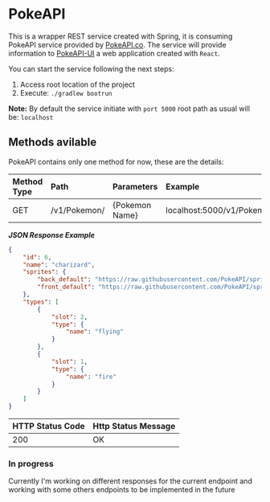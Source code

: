 # PokeAPI
This is a wrapper REST service created with Spring, it is consuming PokeAPI service provided by [PokeAPI.co](https://pokeapi.co/).
The service will provide information to [PokeAPI-UI](https://github.com/Dnel93/PokeAPI-UI) a web application created with `React`.

You can start the service following the next steps:
1. Access root location of the project
2. Execute: `./gradlew bootrun`

__Note:__ By default the service initiate with `port 5000` root path as usual will be: `localhost`

## Methods avilable
PokeAPI contains only one method for now, these are the details:

| Method Type        | Path           | Parameters      | Example                             |
|:------------------ |:-------------- |:--------------- |:----------------------------------- |
| GET                | /v1/Pokemon/   | {Pokemon Name}  | localhost:5000/v1/Pokemon/Charizard   |

___JSON Response Example___
```json
{
    "id": 6,
    "name": "charizard",
    "sprites": {
        "back_default": "https://raw.githubusercontent.com/PokeAPI/sprites/master/sprites/pokemon/back/6.png",
        "front_default": "https://raw.githubusercontent.com/PokeAPI/sprites/master/sprites/pokemon/6.png"
    },
    "types": [
        {
            "slot": 2,
            "type": {
                "name": "flying"
            }
        },
        {
            "slot": 1,
            "type": {
                "name": "fire"
            }
        }
    ]
}
```

| HTTP Status Code | Http Status Message |
|:---------------- |:------------------- |
| 200              | OK                  |


### In progress
Currently I'm working on different responses for the current endpoint and working with some others endpoints to be implemented in the future
